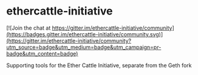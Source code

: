 # ethercattle-initiative

[![Join the chat at https://gitter.im/ethercattle-initiative/community](https://badges.gitter.im/ethercattle-initiative/community.svg)](https://gitter.im/ethercattle-initiative/community?utm_source=badge&utm_medium=badge&utm_campaign=pr-badge&utm_content=badge)

Supporting tools for the Ether Cattle Initiative, separate from the Geth fork
